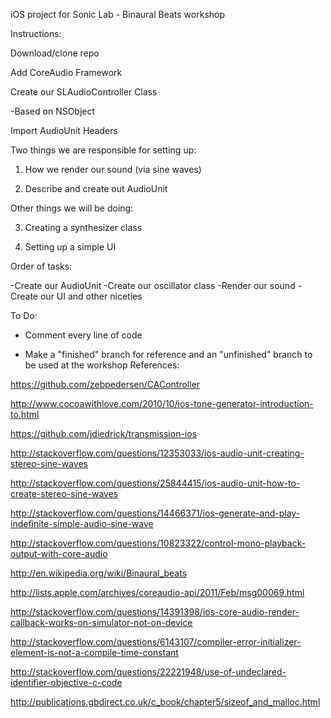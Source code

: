 iOS project for Sonic Lab - Binaural Beats workshop


Instructions:

Download/clone repo

Add CoreAudio Framework

Create our SLAudioController Class

-Based on NSObject

Import AudioUnit Headers

Two things we are responsible for setting up:

1) How we render our sound (via sine waves)

2) Describe and create out AudioUnit

Other things we will be doing:

3) Creating a synthesizer class

4) Setting up a simple UI

Order of tasks:

-Create our AudioUnit
-Create our oscillator class
-Render our sound
-Create our UI and other niceties


To Do:

- Comment every line of code

- Make a "finished" branch for reference and an "unfinished" branch to be used at the workshop
References:

https://github.com/zebpedersen/CAController

http://www.cocoawithlove.com/2010/10/ios-tone-generator-introduction-to.html

https://github.com/jdiedrick/transmission-ios

http://stackoverflow.com/questions/12353033/ios-audio-unit-creating-stereo-sine-waves

http://stackoverflow.com/questions/25844415/ios-audio-unit-how-to-create-stereo-sine-waves

http://stackoverflow.com/questions/14466371/ios-generate-and-play-indefinite-simple-audio-sine-wave

http://stackoverflow.com/questions/10823322/control-mono-playback-output-with-core-audio

http://en.wikipedia.org/wiki/Binaural_beats

http://lists.apple.com/archives/coreaudio-api/2011/Feb/msg00069.html

http://stackoverflow.com/questions/14391398/ios-core-audio-render-callback-works-on-simulator-not-on-device

http://stackoverflow.com/questions/6143107/compiler-error-initializer-element-is-not-a-compile-time-constant

http://stackoverflow.com/questions/22221948/use-of-undeclared-identifier-objective-c-code

http://publications.gbdirect.co.uk/c_book/chapter5/sizeof_and_malloc.html
